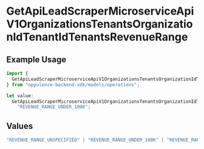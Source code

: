 # GetApiLeadScraperMicroserviceApiV1OrganizationsTenantsOrganizationIdTenantIdTenantsRevenueRange

## Example Usage

```typescript
import {
  GetApiLeadScraperMicroserviceApiV1OrganizationsTenantsOrganizationIdTenantIdTenantsRevenueRange,
} from "oppulence-backend-sdk/models/operations";

let value:
  GetApiLeadScraperMicroserviceApiV1OrganizationsTenantsOrganizationIdTenantIdTenantsRevenueRange =
    "REVENUE_RANGE_UNDER_100K";
```

## Values

```typescript
"REVENUE_RANGE_UNSPECIFIED" | "REVENUE_RANGE_UNDER_100K" | "REVENUE_RANGE_100K_TO_1M" | "REVENUE_RANGE_1M_TO_10M" | "REVENUE_RANGE_10M_TO_50M" | "REVENUE_RANGE_OVER_50M"
```